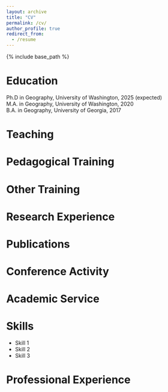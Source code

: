 ```yaml
---
layout: archive
title: "CV"
permalink: /cv/
author_profile: true
redirect_from:
  - /resume
---
```


{% include base_path %}

Education
======
Ph.D in Geography, University of Washington, 2025 (expected)  
M.A. in Geography, University of Washington, 2020  
B.A. in Geography, University of Georgia, 2017  

Teaching
======
<!--  <ul>{% for post in site.teaching %}
    {% include archive-single-cv.html %}
  {% endfor %}</ul>
  -->

Pedagogical Training
======

Other Training
======

Research Experience
======

Publications
======
<!--
  <ul>{% for post in site.publications %}
    {% include archive-single-cv.html %}
  {% endfor %}</ul>
-->
Conference Activity
======

<!--
  <ul>{% for post in site.talks %}
    {% include archive-single-talk-cv.html %}
  {% endfor %}</ul>
-->

Academic Service
======

Skills
======
* Skill 1
* Skill 2
* Skill 3

Professional Experience
======
